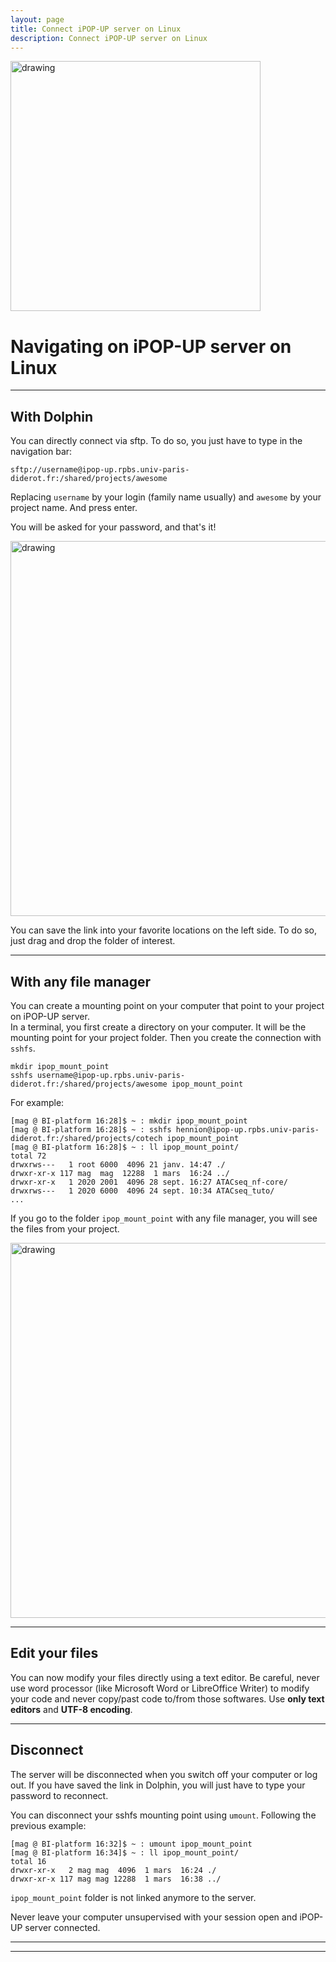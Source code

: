 ```yaml
---
layout: page
title: Connect iPOP-UP server on Linux
description: Connect iPOP-UP server on Linux
---
```


<img src="{{site.baseurl}}/images/banner.png" alt="drawing" width="400"/>

# Navigating on iPOP-UP server on Linux

---
## With Dolphin

You can directly connect via sftp. To do so, you just have to type in the navigation bar: 
```
sftp://username@ipop-up.rpbs.univ-paris-diderot.fr:/shared/projects/awesome  
```
Replacing `username` by your login (family name usually) and `awesome` by your project name. And press enter. 

You will be asked for your password, and that's it! 

<img src="dolphin.png" alt="drawing" width="600"/>

You can save the link into your favorite locations on the left side. To do so, just drag and drop the folder of interest. 

---
## With any file manager

You can create a mounting point on your computer that point to your project on iPOP-UP server.  
In a terminal, you first create a directory on your computer. It will be the mounting point for your project folder. Then you create the connection with `sshfs`. 

```
mkdir ipop_mount_point
sshfs username@ipop-up.rpbs.univ-paris-diderot.fr:/shared/projects/awesome ipop_mount_point
```
For example: 

```
[mag @ BI-platform 16:28]$ ~ : mkdir ipop_mount_point
[mag @ BI-platform 16:28]$ ~ : sshfs hennion@ipop-up.rpbs.univ-paris-diderot.fr:/shared/projects/cotech ipop_mount_point
[mag @ BI-platform 16:28]$ ~ : ll ipop_mount_point/
total 72
drwxrws---   1 root 6000  4096 21 janv. 14:47 ./
drwxr-xr-x 117 mag  mag  12288  1 mars  16:24 ../
drwxr-xr-x   1 2020 2001  4096 28 sept. 16:27 ATACseq_nf-core/
drwxrws---   1 2020 6000  4096 24 sept. 10:34 ATACseq_tuto/
...
```
If you go to the folder `ipop_mount_point` with any file manager, you will see the files from your project. 

<img src="mounting_point.png" alt="drawing" width="600"/>



---
## Edit your files

You can now modify your files directly using a text editor. Be careful, never use word processor (like Microsoft Word or LibreOffice Writer) to modify your code and never copy/past code to/from those softwares. Use **only text editors** and **UTF-8 encoding**. 


---
## Disconnect

The server will be disconnected when you switch off your computer or log out. If you have saved the link in Dolphin, you will just have to type your password to reconnect.

You can disconnect your sshfs mounting point using `umount`. Following the previous example: 

```
[mag @ BI-platform 16:32]$ ~ : umount ipop_mount_point
[mag @ BI-platform 16:34]$ ~ : ll ipop_mount_point/
total 16
drwxr-xr-x   2 mag mag  4096  1 mars  16:24 ./
drwxr-xr-x 117 mag mag 12288  1 mars  16:38 ../
```
`ipop_mount_point` folder is not linked anymore to the server. 

Never leave your computer unsupervised with your session open and iPOP-UP server connected.  


---
---